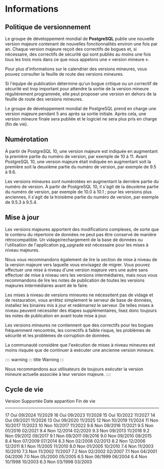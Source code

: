# Informations

## Politique de versionnement

Le groupe de développement mondial de **PostgreSQL** publie une nouvelle
version majeure contenant de nouvelles fonctionnalités environ une fois
par an. Chaque version majeure reçoit des correctifs de bogues et, si
nécessaire, des correctifs de sécurité qui sont publiés au moins une
fois tous les trois mois dans ce que nous appelons une « version mineure
».

Pour plus d'informations sur le calendrier des versions mineures, vous
pouvez consulter la feuille de route des versions mineures.

Si l'équipe de publication détermine qu'un bogue critique ou un
correctif de sécurité est trop important pour attendre la sortie de la
version mineure régulièrement programmée, elle peut proposer une version
en dehors de la feuille de route des versions mineures.

Le groupe de développement mondial de PostgreSQL prend en charge une
version majeure pendant 5 ans après sa sortie initiale. Après cela, une
version mineure finale sera publiée et le logiciel ne sera plus pris en
charge (fin de vie).

## Numérotation

À partir de PostgreSQL 10, une version majeure est indiquée en
augmentant la première partie du numéro de version, par exemple de 10 à
11. Avant PostgreSQL 10, une version majeure était indiquée en
augmentant soit la première soit la deuxième partie du numéro de
version, par exemple de 9.5 à 9.6.

Les versions mineures sont numérotées en augmentant la dernière partie
du numéro de version. À partir de PostgreSQL 10, il s'agit de la
deuxième partie du numéro de version, par exemple de 10.0 à 10.1 ; pour
les versions plus anciennes, il s'agit de la troisième partie du numéro
de version, par exemple de 9.5.3 à 9.5.4.

## Mise à jour

Les versions majeures apportent des modifications complexes, de sorte
que le contenu du répertoire de données ne peut pas être conservé de
manière rétrocompatible. Un vidage/rechargement de la base de données ou
l'utilisation de l'application pg_upgrade est nécessaire pour les
mises à niveau majeures.

Nous vous recommandons également de lire la section de mise à niveau de
la version majeure vers laquelle vous envisagez de migrer. Vous pouvez
effectuer une mise à niveau d'une version majeure vers une autre sans
effectuer de mise à niveau vers les versions intermédiaires, mais nous
vous recommandons de lire les notes de publication de toutes les
versions majeures intermédiaires avant de le faire.

Les mises à niveau de versions mineures ne nécessitent pas de vidage et
de restauration, vous arrêtez simplement le serveur de base de données,
installez les binaires mis à jour et redémarrez le serveur. De telles
mises à niveau peuvent nécessiter des étapes supplémentaires, lisez donc
toujours les notes de publication en avant toute mise à jour.

Les versions mineures ne contiennent que des correctifs pour les bogues
fréquemment rencontrés, les correctifs à faible risque, les problèmes de
sécurité et les problèmes de corruption de données.

La communauté considère que l'exécution de mises à niveau mineures est
moins risquée que de continuer à exécuter une ancienne version mineure.

:::: warning
::: title
Warning
:::

Nous recommandons aux utilisateurs de toujours exécuter la version
mineure actuelle associée à leur version majeure.
::::

## Cycle de vie

  Version   Supportée   Date apparition   Fin de vie
  --------- ----------- ----------------- ------------
  17        Oui         09/2024           11/2029
  16        Oui         09/2023           11/2028
  15        Oui         10/2022           11/2027
  14        Oui         09/2021           11/2026
  13        Oui         09/2020           11/2025
  12        Non         10/2019           11/2024
  11        Non         10/2017           11/2023
  10        Non         10/2017           11/2022
  9.6       Non         09/2016           11/2021
  9.5       Non         01/2016           02/2021
  9.4       Non         12/2014           02/2020
  9.3       Non         09/2013           11/2018
  9.2       Non         09/2012           09/2017
  9.1       Non         09/2011           09/2016
  9.0       Non         09/2010           09/2015
  8.4       Non         07/2009           07/2014
  8.3       Non         02/2008           02/2013
  8.2       Non         12/2006           12/2011
  8.1       Non         11/2005           11/2010
  8.0       Non         01/2005           10/2010
  7.4       Non         11/2003           10/2010
  7.3       Non         11/2002           11/2007
  7.2       Non         02/2002           02/2007
  7.1       Non         04/2001           04/2006
  7.0       Non         05/2000           05/2005
  6.5       Non         06/1999           06/2004
  6.4       Non         10/1998           10/2003
  6.3       Non         03/1998           03/2003
